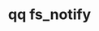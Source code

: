 ---
category: fs
command: fs_notify
optional_options:
- alternate: []
  help: Directory path
  name: --path
  required: false
- alternate: []
  help: Directory ID
  name: --id
  required: false
- alternate: []
  help: Listen for changes recursively.
  name: --recursive
  required: false
- alternate: []
  help: Specific notify types to filter to.
  name: --filter
  required: false
- alternate: []
  help: File to receive data
  name: --file
  required: false
- alternate: []
  help: Output results as a json stream.
  name: --json
  required: false
permalink: /qq-cli-command-guide/fs/fs_notify.html
positional_options: []
sidebar: qq_cli_command_reference_sidebar
summary: This section explains how to use the <code>qq fs_notify</code> command.
synopsis: Notify on changes to files and directories under the specified directory.
  To cancel the listener, send a SIGQUIT signal (press CTRL+D).
title: qq fs_notify
usage: "qq fs_notify [-h] (--path PATH | --id ID) [--recursive]\n    [--filter {child_file_added,child_dir_added,child_file_removed,child_dir_removed,child_file_moved_from,child_file_moved_to,child_dir_moved_from,child_dir_moved_to,child_btime_changed,child_mtime_changed,child_atime_changed,child_size_changed,child_extra_attrs_changed,child_acl_changed,child_owner_changed,child_group_changed,child_data_written,child_stream_added,child_stream_removed,child_stream_moved_from,child_stream_moved_to,child_stream_size_changed,child_stream_data_written,self_removed}\
  \ [{child_file_added,child_dir_added,child_file_removed,child_dir_removed,child_file_moved_from,child_file_moved_to,child_dir_moved_from,child_dir_moved_to,child_btime_changed,child_mtime_changed,child_atime_changed,child_size_changed,child_extra_attrs_changed,child_acl_changed,child_owner_changed,child_group_changed,child_data_written,child_stream_added,child_stream_removed,child_stream_moved_from,child_stream_moved_to,child_stream_size_changed,child_stream_data_written,self_removed}\
  \ ...]]\n    [--file FILE] [--json]"
zendesk_source: qq CLI Command Guide

---